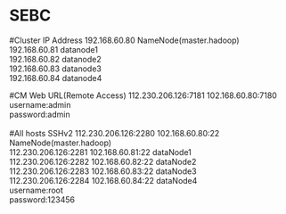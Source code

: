 # SEBC

#Cluster IP Address
192.168.60.80 NameNode(master.hadoop)<br>
192.168.60.81 datanode1<br>
192.168.60.82 datanode2<br>
192.168.60.83 datanode3<br>
192.168.60.84 datanode4<br>

#CM Web URL(Remote Access)
112.230.206.126:7181            102.168.60.80:7180<br>
username:admin<br>
password:admin<br>
<br>
#All hosts SSHv2
112.230.206.126:2280            102.168.60.80:22      NameNode(master.hadoop)<br>
112.230.206.126:2281            102.168.60.81:22      dataNode1<br>
112.230.206.126:2282            102.168.60.82:22      dataNode2<br>
112.230.206.126:2283            102.168.60.83:22      dataNode3<br>
112.230.206.126:2284            102.168.60.84:22      dataNode4<br>
username:root<br>
password:123456<br>







